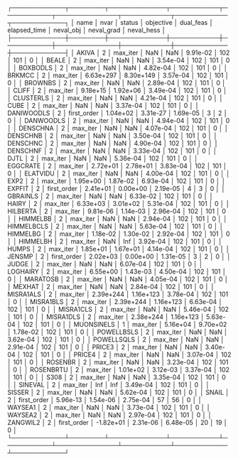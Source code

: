 ┌────────────┬────────┬─────────────┬───────────┬───────────┬──────────────┬───────────┬────────────┬────────────┐
│       name │   nvar │      status │ objective │ dual_feas │ elapsed_time │ neval_obj │ neval_grad │ neval_hess │
├────────────┼────────┼─────────────┼───────────┼───────────┼──────────────┼───────────┼────────────┼────────────┤
│      AKIVA │      2 │    max_iter │       NaN │       NaN │     9.91e-02 │       102 │        101 │          0 │
│      BEALE │      2 │    max_iter │       NaN │       NaN │     3.54e-04 │       102 │        101 │          0 │
│   BOXBODLS │      2 │    max_iter │       NaN │       NaN │     4.82e-04 │       102 │        101 │          0 │
│     BRKMCC │      2 │    max_iter │ 6.63e+297 │ 8.30e+149 │     3.57e-04 │       102 │        101 │          0 │
│    BROWNBS │      2 │    max_iter │       NaN │       NaN │     2.89e-04 │       102 │        101 │          0 │
│      CLIFF │      2 │    max_iter │  9.18e+15 │  1.92e+06 │     3.49e-04 │       102 │        101 │          0 │
│  CLUSTERLS │      2 │    max_iter │       NaN │       NaN │     4.21e-04 │       102 │        101 │          0 │
│       CUBE │      2 │    max_iter │       NaN │       NaN │     3.37e-04 │       102 │        101 │          0 │
│ DANIWOODLS │      2 │ first_order │  1.04e+02 │  3.31e-27 │     1.69e-05 │         3 │          2 │          0 │
│  DANWOODLS │      2 │    max_iter │       NaN │       NaN │     4.94e-04 │       102 │        101 │          0 │
│   DENSCHNA │      2 │    max_iter │       NaN │       NaN │     4.07e-04 │       102 │        101 │          0 │
│   DENSCHNB │      2 │    max_iter │       NaN │       NaN │     3.50e-04 │       102 │        101 │          0 │
│   DENSCHNC │      2 │    max_iter │       NaN │       NaN │     4.90e-04 │       102 │        101 │          0 │
│   DENSCHNF │      2 │    max_iter │       NaN │       NaN │     3.33e-04 │       102 │        101 │          0 │
│       DJTL │      2 │    max_iter │       NaN │       NaN │     5.36e-04 │       102 │        101 │          0 │
│   EGGCRATE │      2 │    max_iter │  2.72e+01 │  2.78e+01 │     3.83e-04 │       102 │        101 │          0 │
│   ELATVIDU │      2 │    max_iter │       NaN │       NaN │     4.00e-04 │       102 │        101 │          0 │
│       EXP2 │      2 │    max_iter │  1.95e+00 │  1.87e-02 │     6.93e-04 │       102 │        101 │          0 │
│     EXPFIT │      2 │ first_order │  2.41e+01 │  0.00e+00 │     2.19e-05 │         4 │          3 │          0 │
│   GBRAINLS │      2 │    max_iter │       NaN │       NaN │     6.33e-02 │       102 │        101 │          0 │
│      HAIRY │      2 │    max_iter │  6.33e+03 │  3.01e+02 │     5.31e-04 │       102 │        101 │          0 │
│   HILBERTA │      2 │    max_iter │  9.81e-06 │  1.14e-03 │     2.96e-04 │       102 │        101 │          0 │
│   HIMMELBB │      2 │    max_iter │       NaN │       NaN │     2.94e-04 │       102 │        101 │          0 │
│ HIMMELBCLS │      2 │    max_iter │       NaN │       NaN │     5.63e-04 │       102 │        101 │          0 │
│   HIMMELBG │      2 │    max_iter │  1.18e-02 │  1.30e-02 │     2.92e-04 │       102 │        101 │          0 │
│   HIMMELBH │      2 │    max_iter │       NaN │       Inf │     3.92e-04 │       102 │        101 │          0 │
│      HUMPS │      2 │    max_iter │  1.85e+01 │  1.67e+01 │     4.14e-04 │       102 │        101 │          0 │
│     JENSMP │      2 │ first_order │  2.02e+03 │  0.00e+00 │     1.31e-05 │         3 │          2 │          0 │
│      JUDGE │      2 │    max_iter │       NaN │       NaN │     6.07e-04 │       102 │        101 │          0 │
│   LOGHAIRY │      2 │    max_iter │  6.55e+00 │  1.43e-03 │     4.50e-04 │       102 │        101 │          0 │
│   MARATOSB │      2 │    max_iter │       NaN │       NaN │     4.05e-04 │       102 │        101 │          0 │
│     MEXHAT │      2 │    max_iter │       NaN │       NaN │     2.84e-04 │       102 │        101 │          0 │
│  MISRA1ALS │      2 │    max_iter │ 2.39e+244 │ 1.16e+123 │     3.78e-04 │       102 │        101 │          0 │
│  MISRA1BLS │      2 │    max_iter │ 2.39e+244 │ 1.16e+123 │     6.63e-04 │       102 │        101 │          0 │
│  MISRA1CLS │      2 │    max_iter │       NaN │       NaN │     5.46e-04 │       102 │        101 │          0 │
│  MISRA1DLS │      2 │    max_iter │ 2.38e+244 │ 1.16e+123 │     5.63e-04 │       102 │        101 │          0 │
│ MUONSINELS │      1 │    max_iter │  5.16e+04 │  9.70e+02 │     1.78e-02 │       102 │        101 │          0 │
│ POWELLBSLS │      2 │    max_iter │       NaN │       NaN │     3.62e-04 │       102 │        101 │          0 │
│ POWELLSQLS │      2 │    max_iter │       NaN │       NaN │     2.91e-04 │       102 │        101 │          0 │
│     PRICE3 │      2 │    max_iter │       NaN │       NaN │     3.40e-04 │       102 │        101 │          0 │
│     PRICE4 │      2 │    max_iter │       NaN │       NaN │     3.07e-04 │       102 │        101 │          0 │
│    ROSENBR │      2 │    max_iter │       NaN │       NaN │     3.23e-04 │       102 │        101 │          0 │
│  ROSENBRTU │      2 │    max_iter │  1.01e+02 │  3.12e-03 │     3.37e-04 │       102 │        101 │          0 │
│       S308 │      2 │    max_iter │       NaN │       NaN │     3.35e-04 │       102 │        101 │          0 │
│    SINEVAL │      2 │    max_iter │       Inf │       Inf │     3.49e-04 │       102 │        101 │          0 │
│     SISSER │      2 │    max_iter │       NaN │       NaN │     5.62e-04 │       102 │        101 │          0 │
│      SNAIL │      2 │ first_order │  5.96e-13 │  1.54e-06 │     2.75e-04 │        57 │         56 │          0 │
│    WAYSEA1 │      2 │    max_iter │       NaN │       NaN │     3.73e-04 │       102 │        101 │          0 │
│    WAYSEA2 │      2 │    max_iter │       NaN │       NaN │     2.97e-04 │       102 │        101 │          0 │
│   ZANGWIL2 │      2 │ first_order │ -1.82e+01 │  2.31e-06 │     6.48e-05 │        20 │         19 │          0 │
└────────────┴────────┴─────────────┴───────────┴───────────┴──────────────┴───────────┴────────────┴────────────┘

